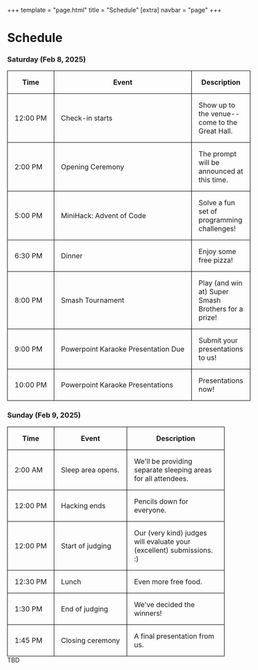 +++
template = "page.html"
title = "Schedule"
[extra]
navbar = "page"
+++

# Schedule

<style>
.schedule table { display: inline; }

.schedule td, th {
    border: 1px solid black; 
    padding: 1rem;
}

.schedule td:nth-child(1), td:nth-child(2) {
    white-space: nowrap;
}
</style>

<div class="schedule">

### Saturday (Feb 8, 2025)
| Time     | Event   | Description |
|----------|---------|---------------------|
| 12:00 PM | Check-in starts | Show up to the venue-- come to the Great Hall. |
| 2:00  PM | Opening Ceremony | The prompt will be announced at this time. |
| 5:00  PM | MiniHack: Advent of Code | Solve a fun set of programming challenges! |
| 6:30  PM | Dinner | Enjoy some free pizza! |
| 8:00  PM | Smash Tournament | Play (and win at) Super Smash Brothers for a prize! |
| 9:00  PM | Powerpoint Karaoke Presentation Due | Submit your presentations to us! |
| 10:00 PM | Powerpoint Karaoke Presentations | Presentations now! |

### Sunday (Feb 9, 2025)
| Time      | Event   | Description |
|-----------|---------|---------------------|
| 2:00 AM | Sleep area opens. | We'll be providing separate sleeping areas for all attendees. |
| 12:00 PM | Hacking ends | Pencils down for everyone. |
| 12:00 PM | Start of judging | Our (very kind) judges will evaluate your (excellent) submissions. :) |
| 12:30 PM | Lunch | Even more free food. |
| 1:30 PM | End of judging | We've decided the winners! |
| 1:45 PM | Closing ceremony | A final presentation from us. |
</div>
TBD